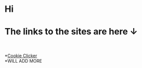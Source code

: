 # Hi<br>
# The links to the sites are here ↓
<br><br>
*[Cookie Clicker](https://nnintendoboi2.github.io/chicken.the.sandwich.also.idk.bye.cookieclciker.github.io/) 
<br>
*WILL ADD MORE
<br>
